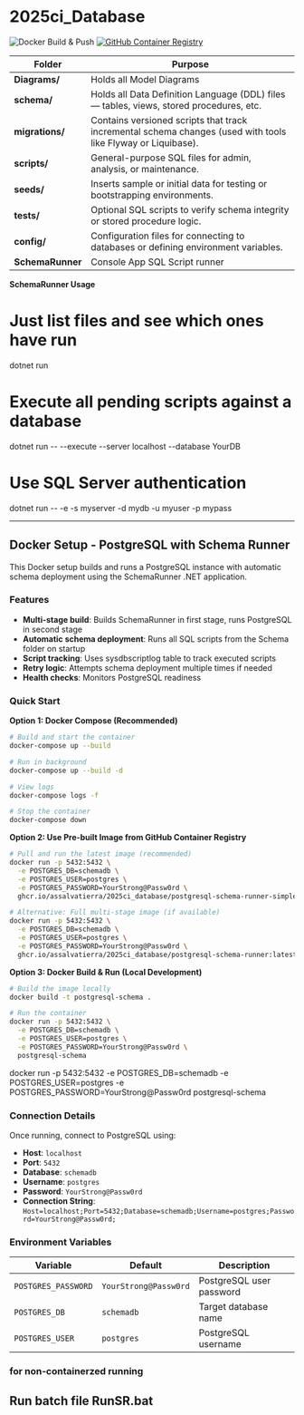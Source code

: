 # 2025ci_Database

![Docker Build & Push](https://github.com/assalvatierra/2025ci_Database/actions/workflows/docker-build-push.yml/badge.svg)
[![GitHub Container Registry](https://img.shields.io/badge/ghcr.io-postgresql--schema--runner-blue)](https://github.com/assalvatierra/2025ci_Database/pkgs/container/2025ci_database%2Fpostgresql-schema-runner)

| Folder          | Purpose                                                                                                      |
| --------------- | ------------------------------------------------------------------------------------------------------------ |
| **Diagrams/**   | Holds all Model Diagrams                                                                                     |
| **schema/**     | Holds all Data Definition Language (DDL) files — tables, views, stored procedures, etc.                      |
| **migrations/** | Contains versioned scripts that track incremental schema changes (used with tools like Flyway or Liquibase). |
| **scripts/**    | General-purpose SQL files for admin, analysis, or maintenance.                                               |
| **seeds/**      | Inserts sample or initial data for testing or bootstrapping environments.                                    |
| **tests/**      | Optional SQL scripts to verify schema integrity or stored procedure logic.                                   |
| **config/**     | Configuration files for connecting to databases or defining environment variables.                           |
| **SchemaRunner**| Console App SQL Script runner                                                                                |



**SchemaRunner Usage**

# Just list files and see which ones have run
dotnet run

# Execute all pending scripts against a database
dotnet run -- --execute --server localhost --database YourDB

# Use SQL Server authentication
dotnet run -- -e -s myserver -d mydb -u myuser -p mypass

---

## Docker Setup - PostgreSQL with Schema Runner

This Docker setup builds and runs a PostgreSQL instance with automatic schema deployment using the SchemaRunner .NET application.

### Features

- **Multi-stage build**: Builds SchemaRunner in first stage, runs PostgreSQL in second stage
- **Automatic schema deployment**: Runs all SQL scripts from the Schema folder on startup
- **Script tracking**: Uses sysdbscriptlog table to track executed scripts
- **Retry logic**: Attempts schema deployment multiple times if needed
- **Health checks**: Monitors PostgreSQL readiness

### Quick Start

**Option 1: Docker Compose (Recommended)**
```bash
# Build and start the container
docker-compose up --build

# Run in background
docker-compose up --build -d

# View logs
docker-compose logs -f

# Stop the container
docker-compose down
```

**Option 2: Use Pre-built Image from GitHub Container Registry**
```bash
# Pull and run the latest image (recommended)
docker run -p 5432:5432 \
  -e POSTGRES_DB=schemadb \
  -e POSTGRES_USER=postgres \
  -e POSTGRES_PASSWORD=YourStrong@Passw0rd \
  ghcr.io/assalvatierra/2025ci_database/postgresql-schema-runner-simple:latest

# Alternative: Full multi-stage image (if available)
docker run -p 5432:5432 \
  -e POSTGRES_DB=schemadb \
  -e POSTGRES_USER=postgres \
  -e POSTGRES_PASSWORD=YourStrong@Passw0rd \
  ghcr.io/assalvatierra/2025ci_database/postgresql-schema-runner:latest
```

**Option 3: Docker Build & Run (Local Development)**
```bash
# Build the image locally
docker build -t postgresql-schema .

# Run the container
docker run -p 5432:5432 \
  -e POSTGRES_DB=schemadb \
  -e POSTGRES_USER=postgres \
  -e POSTGRES_PASSWORD=YourStrong@Passw0rd \
  postgresql-schema
```
docker run -p 5432:5432 -e POSTGRES_DB=schemadb -e POSTGRES_USER=postgres -e POSTGRES_PASSWORD=YourStrong@Passw0rd postgresql-schema

### Connection Details

Once running, connect to PostgreSQL using:
- **Host**: `localhost`
- **Port**: `5432`
- **Database**: `schemadb`
- **Username**: `postgres`
- **Password**: `YourStrong@Passw0rd`
- **Connection String**: `Host=localhost;Port=5432;Database=schemadb;Username=postgres;Password=YourStrong@Passw0rd;`

### Environment Variables

| Variable | Default | Description |
|----------|---------|-------------|
| `POSTGRES_PASSWORD` | `YourStrong@Passw0rd` | PostgreSQL user password |
| `POSTGRES_DB` | `schemadb` | Target database name |
| `POSTGRES_USER` | `postgres` | PostgreSQL username |


### for non-containerzed running
## Run batch file RunSR.bat